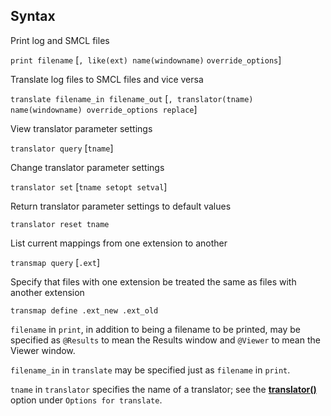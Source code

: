 ## Syntax

Print log and SMCL files

`print filename` \[`, like(ext) name(windowname)`
`override_options`\]

Translate log files to SMCL files and vice versa

`translate filename_in filename_out` \[`, translator(tname)`
`name(windowname) override_options replace`\]

View translator parameter settings

`translator query` \[`tname`\]

Change translator parameter settings

`translator set` \[`tname setopt setval`\]

Return translator parameter settings to default values

`translator reset tname`

List current mappings from one extension to another

`transmap query` \[`.ext`\]

Specify that files with one extension be treated the same as files with
another extension

`transmap define .ext_new .ext_old`

`filename` in `print`, in addition to being a filename to be printed,
may be specified as `@Results` to mean the Results window and `@Viewer`
to mean the Viewer window.

`filename_in` in `translate` may be specified just as `filename` in
`print`.

`tname` in `translator` specifies the name of a translator; see the
**[<strong>translator()</strong>](#translator)**
option under `Options for translate`.
